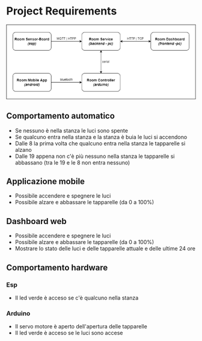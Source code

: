 # Project Requirements

![scheme](scheme.drawio.png)

## Comportamento automatico

- Se nessuno è nella stanza le luci sono spente
- Se qualcuno entra nella stanza e la stanza è buia le luci si accendono
- Dalle 8 la prima volta che qualcuno entra nella stanza le tapparelle si alzano
- Dalle 19 appena non c'è più nessuno nella stanza le tapparelle si abbassano (tra le 19 e le 8 non entra nessuno)

## Applicazione mobile

- Possibile accendere e spegnere le luci
- Possibile alzare e abbassare le tapparelle (da 0 a 100%)

## Dashboard web

- Possibile accendere e spegnere le luci
- Possibile alzare e abbassare le tapparelle (da 0 a 100%)
- Mostrare lo stato delle luci e delle tapparelle attuale e delle ultime 24 ore

## Comportamento hardware

### Esp

- Il led verde è acceso se c'è qualcuno nella stanza

### Arduino

- Il servo motore è aperto dell'apertura delle tapparelle
- Il led verde è acceso se le luci sono accese

